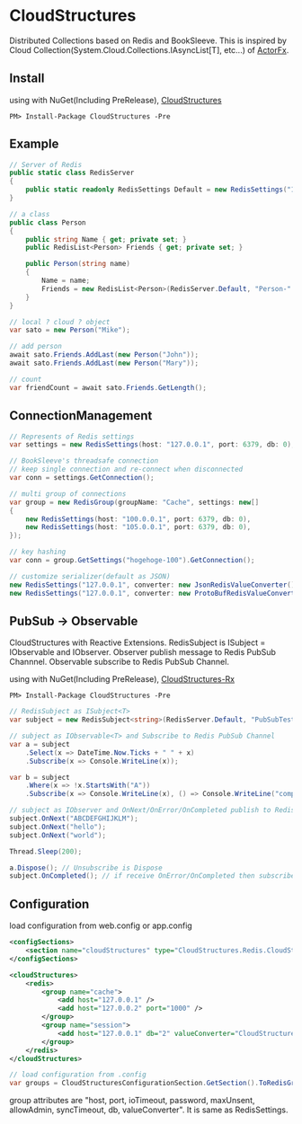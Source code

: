 CloudStructures
===============
Distributed Collections based on Redis and BookSleeve. This is inspired by Cloud Collection(System.Cloud.Collections.IAsyncList[T], etc...) of [ActorFx](http://actorfx.codeplex.com/).

Install
---
using with NuGet(Including PreRelease), [CloudStructures](https://nuget.org/packages/CloudStructures/)
```
PM> Install-Package CloudStructures -Pre
```

Example
---
```csharp
// Server of Redis
public static class RedisServer
{
    public static readonly RedisSettings Default = new RedisSettings("127.0.0.1");
}

// a class
public class Person
{
    public string Name { get; private set; }
    public RedisList<Person> Friends { get; private set; }

    public Person(string name)
    {
        Name = name;
        Friends = new RedisList<Person>(RedisServer.Default, "Person-" + Name);
    }
}

// local ? cloud ? object
var sato = new Person("Mike");

// add person
await sato.Friends.AddLast(new Person("John"));
await sato.Friends.AddLast(new Person("Mary"));

// count
var friendCount = await sato.Friends.GetLength();
```

ConnectionManagement
---
```csharp
// Represents of Redis settings
var settings = new RedisSettings(host: "127.0.0.1", port: 6379, db: 0);

// BookSleeve's threadsafe connection
// keep single connection and re-connect when disconnected
var conn = settings.GetConnection();

// multi group of connections
var group = new RedisGroup(groupName: "Cache", settings: new[]
{
    new RedisSettings(host: "100.0.0.1", port: 6379, db: 0),
    new RedisSettings(host: "105.0.0.1", port: 6379, db: 0),
});

// key hashing
var conn = group.GetSettings("hogehoge-100").GetConnection();

// customize serializer(default as JSON)
new RedisSettings("127.0.0.1", converter: new JsonRedisValueConverter());
new RedisSettings("127.0.0.1", converter: new ProtoBufRedisValueConverter());
```

PubSub -> Observable
---
CloudStructures with Reactive Extensions. RedisSubject is ISubject = IObservable and IObserver. Observer publish message to Redis PubSub Channnel. Observable subscribe to Redis PubSub Channel.

using with NuGet(Including PreRelease), [CloudStructures-Rx](https://nuget.org/packages/CloudStructures-Rx/)
```
PM> Install-Package CloudStructures -Pre
```

```csharp
// RedisSubject as ISubject<T>
var subject = new RedisSubject<string>(RedisServer.Default, "PubSubTest");

// subject as IObservable<T> and Subscribe to Redis PubSub Channel
var a = subject
    .Select(x => DateTime.Now.Ticks + " " + x)
    .Subscribe(x => Console.WriteLine(x));

var b = subject
    .Where(x => !x.StartsWith("A"))
    .Subscribe(x => Console.WriteLine(x), () => Console.WriteLine("completed!"));

// subject as IObserver and OnNext/OnError/OnCompleted publish to Redis PubSub Channel
subject.OnNext("ABCDEFGHIJKLM");
subject.OnNext("hello");
subject.OnNext("world");

Thread.Sleep(200);

a.Dispose(); // Unsubscribe is Dispose
subject.OnCompleted(); // if receive OnError/OnCompleted then subscriber is unsubscribed
```

Configuration
---
load configuration from web.config or app.config

```xml
<configSections>
    <section name="cloudStructures" type="CloudStructures.Redis.CloudStructuresConfigurationSection, CloudStructures" />
</configSections>

<cloudStructures>
    <redis>
        <group name="cache">
            <add host="127.0.0.1" />
            <add host="127.0.0.2" port="1000" />
        </group>
        <group name="session">
            <add host="127.0.0.1" db="2" valueConverter="CloudStructures.Redis.ProtoBufRedisValueConverter, CloudStructures" />
        </group>
    </redis>
</cloudStructures>
```

```csharp
// load configuration from .config
var groups = CloudStructuresConfigurationSection.GetSection().ToRedisGroups();
```

group attributes are "host, port, ioTimeout, password, maxUnsent, allowAdmin, syncTimeout, db, valueConverter".
It is same as RedisSettings.